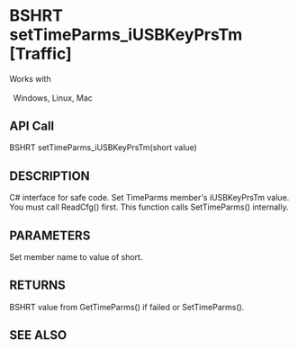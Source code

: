# BSHRT setTimeParms_iUSBKeyPrsTm [Traffic]

Works with <p class="s1" style="padding-top: 2pt;padding-left: 5pt;text-indent: 0pt;text-align: left;"><a name="bookmark463">&zwnj;</a>Windows, Linux, Mac</p>

## API Call
BSHRT setTimeParms_iUSBKeyPrsTm(short value)
## DESCRIPTION
C# interface for safe code. Set TimeParms member&#39;s iUSBKeyPrsTm value. You must call ReadCfg() first. This function calls SetTimeParms() internally.

## PARAMETERS
Set member name to value of short.

## RETURNS
BSHRT value from GetTimeParms() if failed or SetTimeParms().

## SEE ALSO

